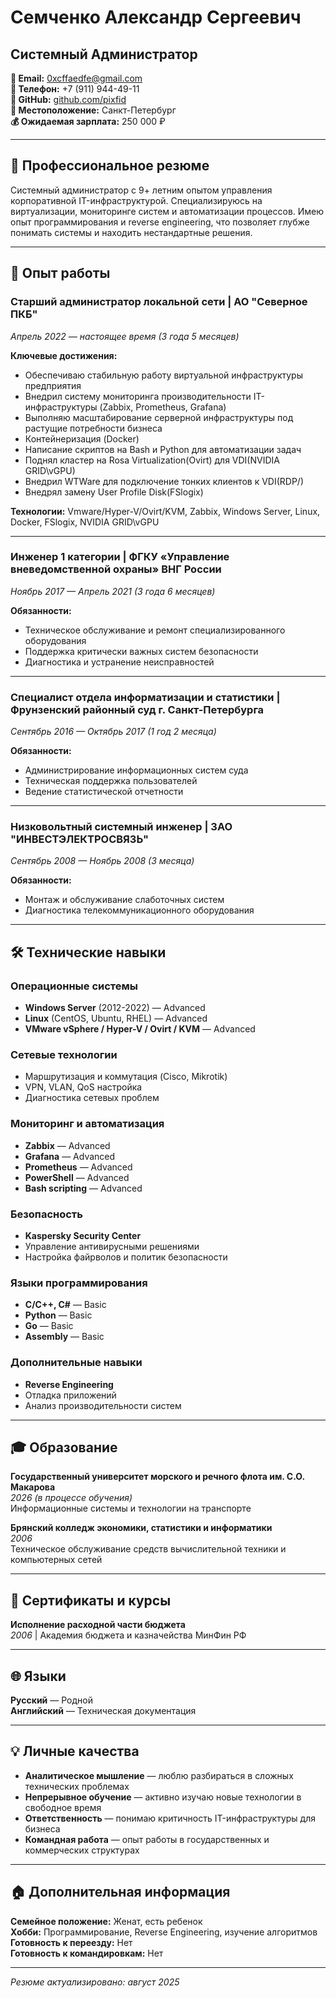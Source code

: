 # Семченко Александр Сергеевич
## Системный Администратор

**📧 Email:** 0xcffaedfe@gmail.com  
**📱 Телефон:** +7 (911) 944-49-11  
**💼 GitHub:** [github.com/pixfid](https://github.com/pixfid)  
**📍 Местоположение:** Санкт-Петербург  
**💰 Ожидаемая зарплата:** 250 000 ₽

---

## 🎯 Профессиональное резюме

Системный администратор с 9+ летним опытом управления корпоративной IT-инфраструктурой. Специализируюсь на виртуализации, мониторинге систем и автоматизации процессов. Имею опыт программирования и reverse engineering, что позволяет глубже понимать системы и находить нестандартные решения.

---

## 💼 Опыт работы

### **Старший администратор локальной сети** | АО "Северное ПКБ"
*Апрель 2022 — настоящее время (3 года 5 месяцев)*

**Ключевые достижения:**
- Обеспечиваю стабильную работу виртуальной инфраструктуры предприятия
- Внедрил систему мониторинга производительности IT-инфраструктуры (Zabbix, Prometheus, Grafana)
- Выполняю масштабирование серверной инфраструктуры под растущие потребности бизнеса
- Контейнеризация (Docker)
- Написание скриптов на Bash и Python для автоматизации задач
- Поднял кластер на Rosa Virtualization(Ovirt) для VDI(NVIDIA GRID\vGPU)
- Внедрил WTWare для подключение тонких клиентов к VDI(RDP/)
- Внедрял замену User Profile Disk(FSlogix)

**Технологии:** Vmware/Hyper-V/Ovirt/KVM, Zabbix, Windows Server, Linux, Docker, FSlogix, NVIDIA GRID\vGPU

---

### **Инженер 1 категории** | ФГКУ «Управление вневедомственной охраны» ВНГ России
*Ноябрь 2017 — Апрель 2021 (3 года 6 месяцев)*

**Обязанности:**
- Техническое обслуживание и ремонт специализированного оборудования
- Поддержка критически важных систем безопасности
- Диагностика и устранение неисправностей

---

### **Специалист отдела информатизации и статистики** | Фрунзенский районный суд г. Санкт-Петербурга
*Сентябрь 2016 — Октябрь 2017 (1 год 2 месяца)*

**Обязанности:**
- Администрирование информационных систем суда
- Техническая поддержка пользователей
- Ведение статистической отчетности

---

### **Низковольтный системный инженер** | ЗАО "ИНВЕСТЭЛЕКТРОСВЯЗЬ"
*Сентябрь 2008 — Ноябрь 2008 (3 месяца)*

**Обязанности:**
- Монтаж и обслуживание слаботочных систем
- Диагностика телекоммуникационного оборудования

---

## 🛠 Технические навыки

### **Операционные системы**
- **Windows Server** (2012-2022) — Advanced
- **Linux** (CentOS, Ubuntu, RHEL) — Advanced
- **VMware vSphere / Hyper-V / Ovirt / KVM** — Advanced

### **Сетевые технологии**
- Маршрутизация и коммутация (Cisco, Mikrotik)
- VPN, VLAN, QoS настройка
- Диагностика сетевых проблем

### **Мониторинг и автоматизация**
- **Zabbix** — Advanced
- **Grafana** — Advanced
- **Prometheus** — Advanced
- **PowerShell** — Advanced
- **Bash scripting** — Advanced

### **Безопасность**
- **Kaspersky Security Center**
- Управление антивирусными решениями
- Настройка файрволов и политик безопасности

### **Языки программирования**
- **C/C++, C#** — Basic
- **Python** — Basic
- **Go** — Basic
- **Assembly** — Basic

### **Дополнительные навыки**
- **Reverse Engineering**
- Отладка приложений
- Анализ производительности систем

---

## 🎓 Образование

**Государственный университет морского и речного флота им. С.О. Макарова**  
*2026 (в процессе обучения)*  
Информационные системы и технологии на транспорте

**Брянский колледж экономики, статистики и информатики**  
*2006*  
Техническое обслуживание средств вычислительной техники и компьютерных сетей

---

## 📜 Сертификаты и курсы

**Исполнение расходной части бюджета**  
*2006* | Академия бюджета и казначейства МинФин РФ

---

## 🌐 Языки

**Русский** — Родной  
**Английский** — Техническая документация

---

## 💡 Личные качества

- **Аналитическое мышление** — люблю разбираться в сложных технических проблемах
- **Непрерывное обучение** — активно изучаю новые технологии в свободное время
- **Ответственность** — понимаю критичность IT-инфраструктуры для бизнеса
- **Командная работа** — опыт работы в государственных и коммерческих структурах

---

## 🏠 Дополнительная информация

**Семейное положение:** Женат, есть ребенок  
**Хобби:** Программирование, Reverse Engineering, изучение алгоритмов  
**Готовность к переезду:** Нет  
**Готовность к командировкам:** Нет

---

*Резюме актуализировано: август 2025*